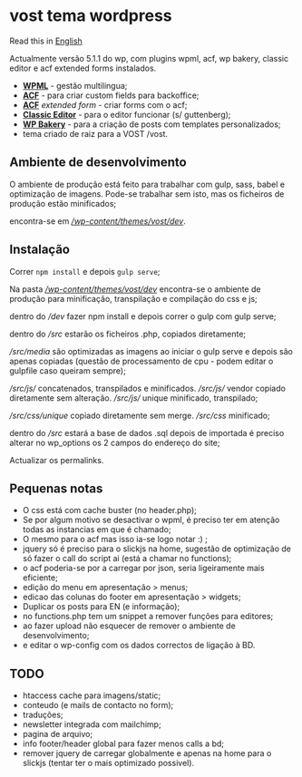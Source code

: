 # vost tema wordpress

Read this in [English](readme.md)

Actualmente versão 5.1.1 do wp, com plugins wpml, acf, wp bakery, classic editor e acf extended forms instalados.

 - **[WPML](https://wpml.org/)** - gestão multilingua;
 - **[ACF](https://www.advancedcustomfields.com/)** - para criar custom fields para backoffice;
 - **[ACF](https://www.advancedcustomfields.com/)** _extended form_  - criar forms com o acf;
 - **[Classic Editor](https://wordpress.org/plugins/classic-editor/)** - para o editor funcionar (s/ guttenberg);
 - **[WP Bakery](https://wpbakery.com/)** - para a criação de posts com templates personalizados;
 - tema criado de raiz para a VOST /vost.

## Ambiente de desenvolvimento

O ambiente de produção está feito para trabalhar com gulp, sass, babel e optimização de imagens. Pode-se trabalhar sem isto, mas os ficheiros de produção estão minificados;

encontra-se em *[/wp-content/themes/vost/dev](wp-content/themes/vost/dev)*.

## Instalação

Correr `npm install` e depois `gulp serve`;

Na pasta *[/wp-content/themes/vost/dev](wp-content/themes/vost/dev)* encontra-se o ambiente de produção para minificação, transpilação e compilação do css e js;

dentro do */dev* fazer npm install e depois correr o gulp com gulp serve;

dentro do */src* estarão os ficheiros .php, copiados diretamente;

*/src/media* são optimizadas as imagens ao iniciar o gulp serve e depois são apenas copiadas (questão de processamento de cpu - podem editar o gulpfile caso queiram sempre);

*/src/js/* concatenados, transpilados e minificados.
*/src/js/* vendor copiado diretamente sem alteração.
*/src/js/* unique minificado, transpilado;

*/src/css/unique* copiado diretamente sem merge.
*/src/css* minificado;

dentro do */src* estará a base de dados .sql depois de importada é preciso alterar no wp_options os 2 campos do endereço do site;

Actualizar os permalinks.

## Pequenas notas

- O css está com cache buster (no header.php);
- Se por algum motivo se desactivar o wpml, é preciso ter em atenção todas as instancias em que é chamado;
- O mesmo para o acf mas isso ia-se logo notar :) ;
- jquery só é preciso para o slickjs na home, sugestão de optimização de só fazer o call do script ai (está a chamar no functions);
- o acf poderia-se por a carregar por json, seria ligeiramente mais eficiente;
- edição do menu em apresentação > menus;
- edicao das colunas do footer em apresentação > widgets;
- Duplicar os posts para EN (e informação);
- no functions.php tem um snippet a remover funções para editores;
- ao fazer upload não esquecer de remover o ambiente de desenvolvimento;
- e editar o wp-config com os dados correctos de ligação à BD.


## TODO

- htaccess cache para imagens/static;
- conteudo (e mails de contacto no form);
- traduções;
- newsletter integrada com mailchimp;
- pagina de arquivo;
- info footer/header global para fazer menos calls a bd;
- remover jquery de carregar globalmente e apenas na home para o slickjs (tentar ter o mais optimizado possivel).
